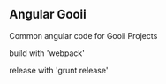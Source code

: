 Angular Gooii
-------------

Common angular code for Gooii Projects

build with 'webpack'

release with 'grunt release'
